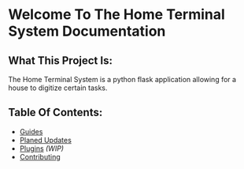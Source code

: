 # Welcome To The Home Terminal System Documentation
## What This Project Is:
The Home Terminal System is a python flask application allowing for a
house to digitize certain tasks.

## Table Of Contents:
-   [Guides](Guides.md)
-   [Planed Updates](https://github.com/enchant97/home-terminal-system/projects)
-   [Plugins](Plugins.md) *(WIP)*
-   [Contributing](Contributing.md)
